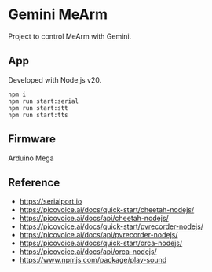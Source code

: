 # Gemini MeArm

Project to control MeArm with Gemini.

## App

Developed with Node.js v20.

```
npm i
npm run start:serial
npm run start:stt
npm run start:tts
```

## Firmware

Arduino Mega

## Reference

* https://serialport.io
* https://picovoice.ai/docs/quick-start/cheetah-nodejs/
* https://picovoice.ai/docs/api/cheetah-nodejs/
* https://picovoice.ai/docs/quick-start/pvrecorder-nodejs/
* https://picovoice.ai/docs/api/pvrecorder-nodejs/
* https://picovoice.ai/docs/quick-start/orca-nodejs/
* https://picovoice.ai/docs/api/orca-nodejs/
* https://www.npmjs.com/package/play-sound
